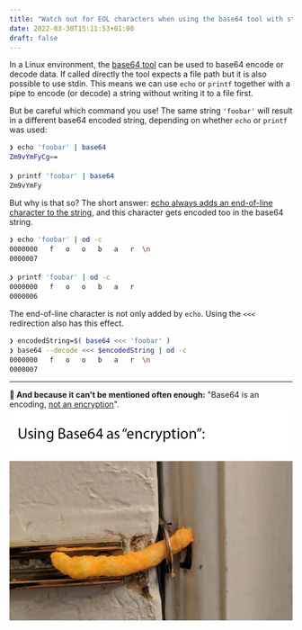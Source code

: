 ```yaml
---
title: "Watch out for EOL characters when using the base64 tool with stdin"
date: 2022-03-30T15:11:53+01:00
draft: false
---
```


In a Linux environment, the [base64 tool](http://manpages.ubuntu.com/manpages/bionic/man1/base64.1.html) can be used to base64 encode or decode data. If called directly the tool expects a file path but it is also possible to use stdin. This means we can use `echo` or `printf` together with a pipe to encode (or decode) a string without writing it to a file first.

But be careful which command you use! The same string `'foobar'` will result in a different base64 encoded string, depending on whether `echo` or `printf` was used:

```bash
❯ echo 'foobar' | base64
Zm9vYmFyCg==

❯ printf 'foobar' | base64
Zm9vYmFy
```

But why is that so? The short answer: [echo always adds an end-of-line character to the string](https://linuxhint.com/printf-vs-echo-bash), and this character gets encoded too in the base64 string. 

```bash
❯ echo 'foobar' | od -c
0000000   f   o   o   b   a   r  \n
0000007

❯ printf 'foobar' | od -c
0000000   f   o   o   b   a   r
0000006
```

The end-of-line character is not only added by `echo`. Using the  `<<<` redirection also has this effect.

```bash
❯ encodedString=$( base64 <<< 'foobar' )
❯ base64 --decode <<< $encodedString | od -c
0000000   f   o   o   b   a   r  \n
0000007
```

--- 

**🧐 And because it can't be mentioned often enough:** "Base64 is an encoding, [not an encryption](https://base64.guru/blog/base64-encryption-is-a-lie)".
![](/static/base64.jpg)
